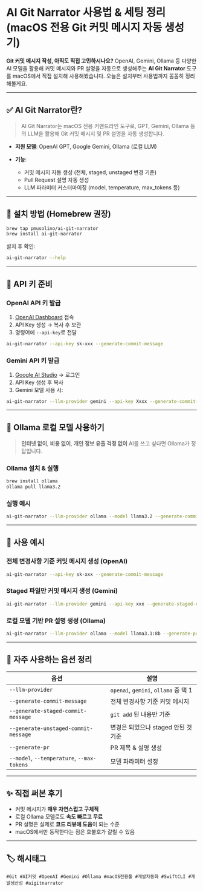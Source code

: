 # AI Git Narrator 사용법 & 세팅 정리 (macOS 전용 Git 커밋 메시지 자동 생성기)

**Git 커밋 메시지 작성, 아직도 직접 고민하시나요?**
OpenAI, Gemini, Ollama 등 다양한 AI 모델을 활용해 커밋 메시지와 PR 설명을 자동으로 생성해주는
**AI Git Narrator** 도구를 macOS에서 직접 설치해 사용해봤습니다.
오늘은 설치부터 사용법까지 꼼꼼히 정리해볼게요.

---

## ✅ AI Git Narrator란?

> AI Git Narrator는 macOS 전용 커맨드라인 도구로, GPT, Gemini, Ollama 등의 LLM을 활용해 Git 커밋 메시지 및 PR 설명을 자동 생성합니다.

* **지원 모델**: OpenAI GPT, Google Gemini, Ollama (로컬 LLM)
* **기능**:

  * 커밋 메시지 자동 생성 (전체, staged, unstaged 변경 기준)
  * Pull Request 설명 자동 생성
  * LLM 파라미터 커스터마이징 (model, temperature, max\_tokens 등)

---

## 🧩 설치 방법 (Homebrew 권장)

```bash
brew tap pmusolino/ai-git-narrator
brew install ai-git-narrator
```

설치 후 확인:

```bash
ai-git-narrator --help
```

---

## 🔐 API 키 준비

### OpenAI API 키 발급

1. [OpenAI Dashboard](https://platform.openai.com/account/api-keys) 접속
2. API Key 생성 → 복사 후 보관
3. 명령어에 `--api-key`로 전달

```bash
ai-git-narrator --api-key sk-xxx --generate-commit-message
```

### Gemini API 키 발급

1. [Google AI Studio](https://aistudio.google.com/) → 로그인
2. API Key 생성 후 복사
3. Gemini 모델 사용 시:

```bash
ai-git-narrator --llm-provider gemini --api-key Xxxx --generate-commit-message
```

---

## 🧠 Ollama 로컬 모델 사용하기

> **인터넷 없이**, **비용 없이**, **개인 정보 유출 걱정 없이** AI를 쓰고 싶다면 Ollama가 정답입니다.

### Ollama 설치 & 실행

```bash
brew install ollama
ollama pull llama3.2
```

### 실행 예시

```bash
ai-git-narrator --llm-provider ollama --model llama3.2 --generate-commit-message
```

---

## 🚀 사용 예시

### 전체 변경사항 기준 커밋 메시지 생성 (OpenAI)

```bash
ai-git-narrator --api-key sk-xxx --generate-commit-message
```

### Staged 파일만 커밋 메시지 생성 (Gemini)

```bash
ai-git-narrator --llm-provider gemini --api-key xxx --generate-staged-commit-message
```

### 로컬 모델 기반 PR 설명 생성 (Ollama)

```bash
ai-git-narrator --llm-provider ollama --model llama3.1:8b --generate-pr
```

---

## 🧷 자주 사용하는 옵션 정리

| 옵션                                         | 설명                                 |
| ------------------------------------------ | ---------------------------------- |
| `--llm-provider`                           | `openai`, `gemini`, `ollama` 중 택 1 |
| `--generate-commit-message`                | 전체 변경사항 기준 커밋 메시지                  |
| `--generate-staged-commit-message`         | `git add` 된 내용만 기준                 |
| `--generate-unstaged-commit-message`       | 변경은 되었으나 staged 안된 것 기준            |
| `--generate-pr`                            | PR 제목 & 설명 생성                      |
| `--model`, `--temperature`, `--max-tokens` | 모델 파라미터 설정                         |

---

## ✨ 직접 써본 후기

* 커밋 메시지가 **매우 자연스럽고 구체적**
* 로컬 Ollama 모델로도 **속도 빠르고 무료**
* PR 설명은 실제로 **코드 리뷰에 도움**이 되는 수준
* macOS에서만 동작한다는 점은 호불호가 갈릴 수 있음

---

## 🏷️ 해시태그

```
#Git #AI커밋 #OpenAI #Gemini #Ollama #macOS전용툴 #개발자동화 #SwiftCLI #개발생산성 #aigitnarrator
```
